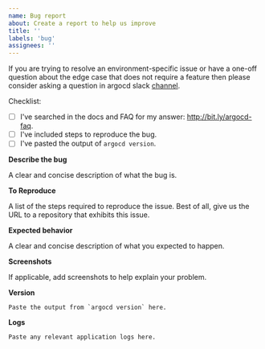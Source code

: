 ```yaml
---
name: Bug report
about: Create a report to help us improve
title: ''
labels: 'bug'
assignees: ''
---
```


If you are trying to resolve an environment-specific issue or have a one-off question about the edge case that does not require a feature then please consider asking a
question in argocd slack [channel](https://argoproj.github.io/community/join-slack).

Checklist:

* [ ] I've searched in the docs and FAQ for my answer: http://bit.ly/argocd-faq.
* [ ] I've included steps to reproduce the bug.
* [ ] I've pasted the output of `argocd version`.

**Describe the bug**

A clear and concise description of what the bug is.

**To Reproduce**

A list of the steps required to reproduce the issue. Best of all, give us the URL to a repository that exhibits this issue.

**Expected behavior**

A clear and concise description of what you expected to happen.

**Screenshots**

If applicable, add screenshots to help explain your problem.

**Version**

```shell
Paste the output from `argocd version` here.
```

**Logs**

```
Paste any relevant application logs here.
```
